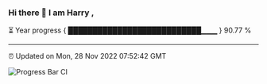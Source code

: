 ### Hi there 👋 I am Harry , 

⏳ Year progress { ███████████████████████████▁▁▁ } 90.77 %

---

⏰ Updated on Mon, 28 Nov 2022 07:52:42 GMT

![Progress Bar CI](https://github.com/duykhang68/duykhang68/workflows/Progress%20Bar%20CI/badge.svg)
